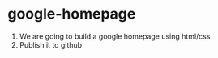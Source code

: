 # google-homepage
1. We are going to build a google homepage using html/css 
2. Publish it to github 
